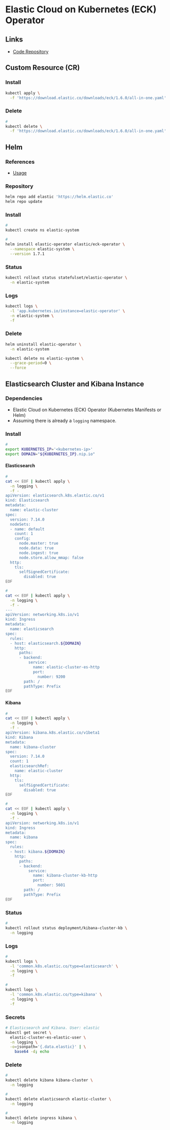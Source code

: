 # Elastic Cloud on Kubernetes (ECK) Operator

<!--
https://github.com/HoussemDellai/eck-fluentd-operators-kubernetes

https://www.elastic.co/guide/en/cloud-on-k8s/current/k8s-install-helm.html

https://github.com/jsa4000/Observable-Distributed-System/blob/master/docs/04_elastic_cloud_on_kubernetes.md
-->

## Links

- [Code Repository](https://github.com/elastic/cloud-on-k8s)

## Custom Resource (CR)

### Install

```sh
kubectl apply \
  -f 'https://download.elastic.co/downloads/eck/1.6.0/all-in-one.yaml'
```

### Delete

```sh
#
kubectl delete \
  -f 'https://download.elastic.co/downloads/eck/1.6.0/all-in-one.yaml'
```

## Helm

### References

- [Usage](https://github.com/elastic/cloud-on-k8s/tree/master/deploy/eck-operator#usage)

### Repository

```sh
helm repo add elastic 'https://helm.elastic.co'
helm repo update
```

### Install

```sh
#
kubectl create ns elastic-system

#
helm install elastic-operator elastic/eck-operator \
  --namespace elastic-system \
  --version 1.7.1
```

### Status

```sh
kubectl rollout status statefulset/elastic-operator \
  -n elastic-system
```

### Logs

```sh
kubectl logs \
  -l 'app.kubernetes.io/instance=elastic-operator' \
  -n elastic-system \
  -f
```

### Delete

```sh
helm uninstall elastic-operator \
  -n elastic-system

kubectl delete ns elastic-system \
  --grace-period=0 \
  --force
```

## Elasticsearch Cluster and Kibana Instance

### Dependencies

- Elastic Cloud on Kubernetes (ECK) Operator (Kubernetes Manifests or Helm)
- Assuming there is already a `logging` namespace.

### Install

```sh
#
export KUBERNETES_IP='<kubernetes-ip>'
export DOMAIN="${KUBERNETES_IP}.nip.io"
```

#### Elasticsearch

```sh
#
cat << EOF | kubectl apply \
  -n logging \
  -f -
apiVersion: elasticsearch.k8s.elastic.co/v1
kind: Elasticsearch
metadata:
  name: elastic-cluster
spec:
  version: 7.14.0
  nodeSets:
  - name: default
    count: 1
    config:
      node.master: true
      node.data: true
      node.ingest: true
      node.store.allow_mmap: false
  http:
    tls:
      selfSignedCertificate:
        disabled: true
EOF

#
cat << EOF | kubectl apply \
  -n logging \
  -f -
---
apiVersion: networking.k8s.io/v1
kind: Ingress
metadata:
  name: elasticsearch
spec:
  rules:
  - host: elasticsearch.${DOMAIN}
    http:
      paths:
      - backend:
          service:
            name: elastic-cluster-es-http
            port:
              number: 9200
        path: /
        pathType: Prefix
EOF
```

#### Kibana

```sh
#
cat << EOF | kubectl apply \
  -n logging \
  -f -
apiVersion: kibana.k8s.elastic.co/v1beta1
kind: Kibana
metadata:
  name: kibana-cluster
spec:
  version: 7.14.0
  count: 1
  elasticsearchRef:
    name: elastic-cluster
  http:
    tls:
      selfSignedCertificate:
        disabled: true
EOF

#
cat << EOF | kubectl apply \
  -n logging \
  -f -
apiVersion: networking.k8s.io/v1
kind: Ingress
metadata:
  name: kibana
spec:
  rules:
  - host: kibana.${DOMAIN}
    http:
      paths:
      - backend:
          service:
            name: kibana-cluster-kb-http
            port:
              number: 5601
        path: /
        pathType: Prefix
EOF
```

### Status

```sh
#
kubectl rollout status deployment/kibana-cluster-kb \
  -n logging
```

### Logs

```sh
#
kubectl logs \
  -l 'common.k8s.elastic.co/type=elasticsearch' \
  -n logging \
  -f

#
kubectl logs \
  -l 'common.k8s.elastic.co/type=kibana' \
  -n logging \
  -f
```

### Secrets

```sh
# Elasticsearch and Kibana. User: elastic
kubectl get secret \
  elastic-cluster-es-elastic-user \
  -n logging \
  -o=jsonpath='{.data.elastic}' | \
    base64 -d; echo
```

### Delete

```sh
#
kubectl delete kibana kibana-cluster \
  -n logging

#
kubectl delete elasticsearch elastic-cluster \
  -n logging

#
kubectl delete ingress kibana \
  -n logging
```
